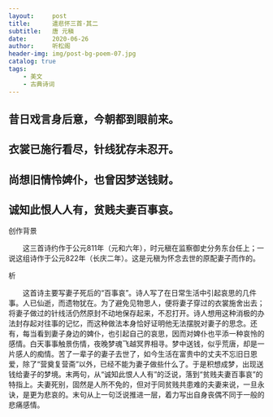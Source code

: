 ```yaml
---
layout:     post
title:      遣悲怀三首·其二
subtitle:   唐 元稹
date:       2020-06-26
author:     听松阁
header-img: img/post-bg-poem-07.jpg
catalog: true
tags:
    - 美文
    - 古典诗词
---
```


## 昔日戏言身后意，今朝都到眼前来。

## 衣裳已施行看尽，针线犹存未忍开。

## 尚想旧情怜婢仆，也曾因梦送钱财。

## 诚知此恨人人有，贫贱夫妻百事哀。





创作背景



　　这三首诗约作于公元811年（元和六年），时元稹在监察御史分务东台任上；一说这组诗作于公元822年（长庆二年）。这是元稹为怀念去世的原配妻子而作的。





析

　　这首诗主要写妻子死后的“百事哀”。诗人写了在日常生活中引起哀思的几件事。人已仙逝，而遗物犹在。为了避免见物思人，便将妻子穿过的衣裳施舍出去；将妻子做过的针线活仍然原封不动地保存起来，不忍打开。诗人想用这种消极的办法封存起对往事的记忆，而这种做法本身恰好证明他无法摆脱对妻子的思念。还有，每当看到妻子身边的婢仆，也引起自己的哀思，因而对婢仆也平添一种哀怜的感情。白天事事触景伤情，夜晚梦魂飞越冥界相寻。梦中送钱，似乎荒唐，却是一片感人的痴情。苦了一辈子的妻子去世了，如今生活在富贵中的丈夫不忘旧日恩爱，除了“营奠复营斋”以外，已经不能为妻子做些什么了。于是积想成梦，出现送钱给妻子的梦境。末两句，从“诚知此恨人人有”的泛说，落到“贫贱夫妻百事哀”的特指上。夫妻死别，固然是人所不免的，但对于同贫贱共患难的夫妻来说，一旦永诀，是更为悲哀的。末句从上一句泛说推进一层，着力写出自身丧偶不同于一般的悲痛感情。 
